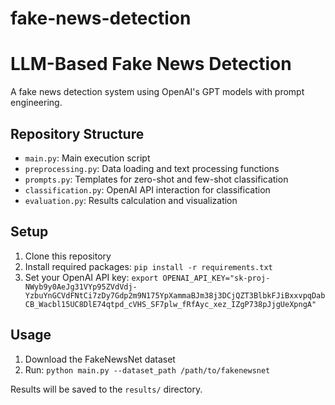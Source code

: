 # fake-news-detection

# LLM-Based Fake News Detection

A fake news detection system using OpenAI's GPT models with prompt engineering.

## Repository Structure

- `main.py`: Main execution script
- `preprocessing.py`: Data loading and text processing functions
- `prompts.py`: Templates for zero-shot and few-shot classification
- `classification.py`: OpenAI API interaction for classification
- `evaluation.py`: Results calculation and visualization

## Setup

1. Clone this repository
2. Install required packages: `pip install -r requirements.txt`
3. Set your OpenAI API key: `export OPENAI_API_KEY="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"`

## Usage

1. Download the FakeNewsNet dataset
2. Run: `python main.py --dataset_path /path/to/fakenewsnet`

Results will be saved to the `results/` directory.
